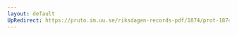 ```yaml
---
layout: default
UpRedirect: https://pruto.im.uu.se/riksdagen-records-pdf/1874/prot-1874--fk--226/prot-1874--fk--226_002.pdf
---
```

